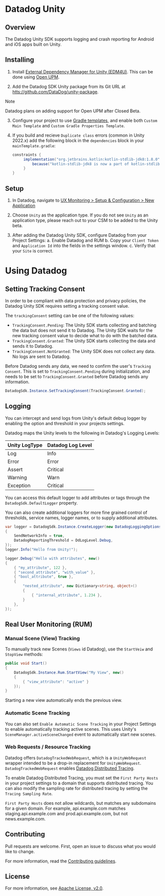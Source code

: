 # Datadog Unity

## Overview

The Datadog Unity SDK supports logging and crash reporting for Android and iOS apps built on Unity.

[//]: # (Repo Note)

## Installing

1. Install [External Dependency Manager for Unity (EDM4U)](https://github.com/googlesamples/unity-jar-resolver). This can be done using [Open UPM](https://openupm.com/packages/com.google.external-dependency-manager/).

2. Add the Datadog SDK Unity package from its Git URL at [htts://github.com/DataDog/unity-package](htts://github.com/DataDog/unity-package).

> [!NOTE]
> Datadog plans on adding support for Open UPM after Closed Beta.

3. Configure your project to use [Gradle templates](https://docs.unity3d.com/Manual/gradle-templates.html), and enable both `Custom Main Template` and `Custom Gradle Properties Template`.

4. If you build and recieve `Duplicate class` errors (common in Unity 2022.x) add the following block in the `dependencies` block in your `mainTemplate.gradle`:

   ```groovy
   constraints {
        implementation("org.jetbrains.kotlin:kotlin-stdlib-jdk8:1.8.0") {
            because("kotlin-stdlib-jdk8 is now a part of kotlin-stdlib")
        }
   }
   ```

## Setup

1. In Datadog, navigate to [UX Monitoring > Setup & Configuration > New Application](https://app.datadoghq.com/rum/application/create)

2. Choose `Unity` as the application type. If you do not see `Unity` as an application type, please reach out to your CSM to be added to the Unity beta.

3. After adding the Datadog Unity SDK, configure Datadog from your Project Settings:
    a. Enable Datadog and RUM
    b. Copy your `Client Token` and `Application Id` into the fields in the settings window.
    c. Verify that your `Site` is correct.

# Using Datadog

## Setting Tracking Consent

In order to be compliant with data protection and privacy policies, the Datadog Unity SDK requires setting a tracking consent value.

The `trackingConsent` setting can be one of the following values:

  * `TrackingConsent.Pending`: The Unity SDK starts collecting and batching the data but does not send it to Datadog. The Unity SDK waits for the new tracking consent value to decide what to do with the batched data.
  * `TrackingConsent.Granted`: The Unity SDK starts collecting the data and sends it to Datadog.
  * `TrackingConsent.NotGranted`: The Unity SDK does not collect any data. No logs are sent to Datadog.

Before Datadog sends any data, we need to confirm the user's `Tracking Consent`. This is set to `TrackingConsent.Pending` during initialization,
and needs to be set to `TrackingConsent.Granted` before Datadog sends any information.

```cs
DatadogSdk.Instance.SetTrackingConsent(TrackingConsent.Granted);
```

## Logging

You can intercept and send logs from Unity's default debug logger by enabling the option and threshold in your projects settings.

Datadog maps the Unity levels to the following in Datadog's Logging Levels:

| Unity LogType  | Datadog Log Level |
| -------------- | ----------------- |
| Log            |  Info             |
| Error          |  Error            |
| Assert         |  Critical         |
| Warning        |  Warn             |
| Exception      |  Critical         |

You can access this default logger to add attributes or tags through the `DatadogSdk.DefaultLogger` property.

You can also create additional loggers for more fine grained control of thresholds, service names, logger names, or to supply additional attributes.

```cs
var logger = DatadogSdk.Instance.CreateLogger(new DatadogLoggingOptions()
{
    SendNetworkInfo = true,
    DatadogReportingThreshold = DdLogLevel.Debug,
});
logger.Info("Hello from Unity!");

logger.Debug("Hello with attributes", new()
{
    { "my_attribute", 122 },
    { "second_attribute", "with_value" },
    { "bool_attribute", true },
    {
        "nested_attribute", new Dictionary<string, object>()
        {
            { "internal_attribute", 1.234 },
        }
    },
});
```

## Real User Monitoring (RUM)

### Manual Scene (View) Tracking

To manually track new Scenes (`Views` id Datadog), use the `StartVeiw` and `StopView` methods:

```cs
public void Start()
{
    DatadogSdk.Instance.Rum.StartView("My View", new()
    {
        { "view_attribute": "active" }
    });
}
```

Starting a new view automatically ends the previous view.

### Automatic Scene Tracking

You can also set `Enable Automatic Scene Tracking` in your Project Settings to enable automatically tracking active scenes. This uses Unity's `SceneManager.activeSceneChanged` event to automatically start new scenes.

### Web Requests / Resource Tracking

Datadog offers `DatadogTrackedWebRequest`, which is a `UnityWebRequest` wrapper intended to be a drop-in replacement for `UnityWebRequest`. `DatadogTrackedWebRequest` enables [Datadog Distributed Tracing](https://docs.datadoghq.com/serverless/distributed_tracing).

To enable Datadog Distributed Tracing, you must set the `First Party Hosts` in your project settings to a domain that supports distributed tracing. You can also modify the sampling rate for distributed tracing by setting the `Tracing Sampling Rate`.

`First Party Hosts` does not allow wildcards, but matches any subdomains for a given domain. For example, api.example.com matches staging.api.example.com and prod.api.example.com, but not news.example.com.

## Contributing

Pull requests are welcome. First, open an issue to discuss what you would like to change.

For more information, read the [Contributing guidelines](https://github.com/DataDog/dd-sdk-unity/blob/main/CONTRIBUTING.md).

## License

For more information, see [Apache License, v2.0](https://github.com/DataDog/dd-sdk-unity/blob/main/LICENSE).
